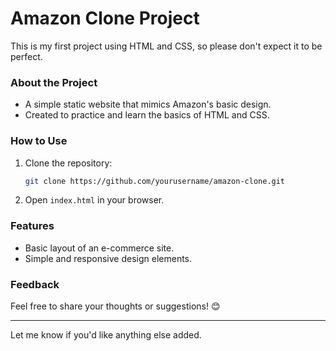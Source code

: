 # Amazon Clone Project

This is my first project using HTML and CSS, so please don't expect it to be perfect.  

### About the Project
- A simple static website that mimics Amazon's basic design.
- Created to practice and learn the basics of HTML and CSS.

### How to Use
1. Clone the repository:  
   ```bash
   git clone https://github.com/yourusername/amazon-clone.git
   ```
2. Open `index.html` in your browser.

### Features
- Basic layout of an e-commerce site.
- Simple and responsive design elements.

### Feedback
Feel free to share your thoughts or suggestions! 😊  

---

Let me know if you'd like anything else added.
